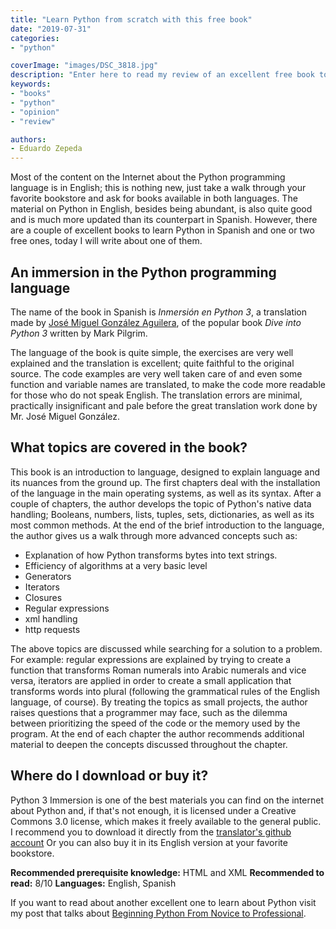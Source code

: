 ```yaml
---
title: "Learn Python from scratch with this free book"
date: "2019-07-31"
categories:
- "python"

coverImage: "images/DSC_3818.jpg"
description: "Enter here to read my review of an excellent free book to learn Python, which is also fully translated into Spanish."
keywords:
- "books"
- "python"
- "opinion"
- "review"

authors:
- Eduardo Zepeda
---
```


Most of the content on the Internet about the Python programming language is in English; this is nothing new, just take a walk through your favorite bookstore and ask for books available in both languages. The material on Python in English, besides being abundant, is also quite good and is much more updated than its counterpart in Spanish. However, there are a couple of excellent books to learn Python in Spanish and one or two free ones, today I will write about one of them.

## An immersion in the Python programming language

The name of the book in Spanish is _Inmersión en Python 3_, a translation made by [José Miguel González Aguilera](http://www.jmgaguilera.com/), of the popular book _Dive into Python 3_ written by Mark Pilgrim.

The language of the book is quite simple, the exercises are very well explained and the translation is excellent; quite faithful to the original source. The code examples are very well taken care of and even some function and variable names are translated, to make the code more readable for those who do not speak English. The translation errors are minimal, practically insignificant and pale before the great translation work done by Mr. José Miguel González.

## What topics are covered in the book?

This book is an introduction to language, designed to explain language and its nuances from the ground up. The first chapters deal with the installation of the language in the main operating systems, as well as its syntax. After a couple of chapters, the author develops the topic of Python's native data handling; Booleans, numbers, lists, tuples, sets, dictionaries, as well as its most common methods. At the end of the brief introduction to the language, the author gives us a walk through more advanced concepts such as:

* Explanation of how Python transforms bytes into text strings.
* Efficiency of algorithms at a very basic level
* Generators
* Iterators
* Closures
* Regular expressions
* xml handling
* http requests

The above topics are discussed while searching for a solution to a problem. For example: regular expressions are explained by trying to create a function that transforms Roman numerals into Arabic numerals and vice versa, iterators are applied in order to create a small application that transforms words into plural (following the grammatical rules of the English language, of course). By treating the topics as small projects, the author raises questions that a programmer may face, such as the dilemma between prioritizing the speed of the code or the memory used by the program. At the end of each chapter the author recommends additional material to deepen the concepts discussed throughout the chapter.

## Where do I download or buy it?

Python 3 Immersion is one of the best materials you can find on the internet about Python and, if that's not enough, it is licensed under a Creative Commons 3.0 license, which makes it freely available to the general public. I recommend you to download it directly from the [translator's github account](https://github.com/jmgaguilera/inmersionenpython3) Or you can also buy it in its English version at your favorite bookstore.

****Recommended prerequisite knowledge:**** HTML and XML
**Recommended to read:** 8/10
**Languages:** English, Spanish

If you want to read about another excellent one to learn about Python visit my post that talks about [Beginning Python From Novice to Professional](/blog/learn-python-from-scratch-with-this-free-book/).